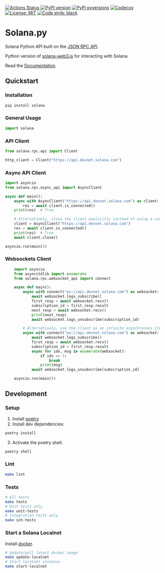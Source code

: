[![Actions
Status](https://github.com/michaelhly/solanapy/workflows/CI/badge.svg)](https://github.com/michaelhly/solanapy/actions?query=workflow%3ACI)
[![PyPI version](https://badge.fury.io/py/solana.svg)](https://badge.fury.io/py/solana)
[![PyPI pyversions](https://img.shields.io/pypi/pyversions/solana)](https://pypi.org/project/solana/)
[![Codecov](https://codecov.io/gh/michaelhly/solana-py/branch/master/graph/badge.svg)](https://codecov.io/gh/michaelhly/solana-py/branch/master)
[![License: MIT](https://img.shields.io/badge/License-MIT-yellow.svg)](https://github.com/michaelhly/solana-py/blob/master/LICENSE)
[![Code style: black](https://img.shields.io/badge/code%20style-black-000000.svg)](https://github.com/psf/black)

# Solana.py

Solana Python API built on the [JSON RPC API](https://docs.solana.com/apps/jsonrpc-api).

Python version of [solana-web3.js](https://github.com/solana-labs/solana-web3.js/) for interacting with Solana.

Read the [Documentation](https://michaelhly.github.io/solana-py/).

## Quickstart

### Installation

```sh
pip install solana
```

### General Usage

```py
import solana
```

### API Client

```py
from solana.rpc.api import Client

http_client = Client("https://api.devnet.solana.com")
```

### Async API Client

```py
import asyncio
from solana.rpc.async_api import AsyncClient

async def main():
    async with AsyncClient("https://api.devnet.solana.com") as client:
        res = await client.is_connected()
    print(res)  # True

    # Alternatively, close the client explicitly instead of using a context manager:
    client = AsyncClient("https://api.devnet.solana.com")
    res = await client.is_connected()
    print(res)  # True
    await client.close()

asyncio.run(main())
```

### Websockets Client

```py
    import asyncio
    from asyncstdlib import enumerate
    from solana.rpc.websocket_api import connect

    async def main():
        async with connect("ws://api.devnet.solana.com") as websocket:
            await websocket.logs_subscribe()
            first_resp = await websocket.recv()
            subscription_id = first_resp.result
            next_resp = await websocket.recv()
            print(next_resp)
            await websocket.logs_unsubscribe(subscription_id)

        # Alternatively, use the client as an infinite asynchronous iterator:
        async with connect("ws://api.devnet.solana.com") as websocket:
            await websocket.logs_subscribe()
            first_resp = await websocket.recv()
            subscription_id = first_resp.result
            async for idx, msg in enumerate(websocket):
                if idx == 3:
                    break
                print(msg)
            await websocket.logs_unsubscribe(subscription_id)

    asyncio.run(main())
```

## Development

### Setup

1. Install [poetry](https://python-poetry.org/docs/#installation)
2. Install dev dependencies:
```sh
poetry install

```

3. Activate the poetry shell.

```sh
poetry shell
```

### Lint

```sh
make lint
```

### Tests

```sh
# All tests
make tests
# Unit tests only
make unit-tests
# Integration tests only
make int-tests
```

### Start a Solana Localnet

Install [docker](https://docs.docker.com/get-started/).

```sh
# Update/pull latest docker image
make update-localnet
# Start localnet instance
make start-localnet
```
